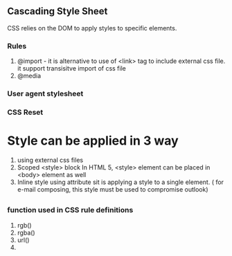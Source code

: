 ## Cascading Style Sheet

CSS relies on the DOM to apply styles to specific elements.

### Rules

1. @import - it is alternative to use of &lt;link&gt; tag to include external css file. it support transisitve import of css file
2. @media

### 

### User agent stylesheet

### CSS Reset

# Style can be applied in 3 way

1. using external css files
2. Scoped  &lt;style&gt; block
  In HTML 5, &lt;style&gt; element can be placed in &lt;body&gt; element as well
3. Inline style using attribute
  sit is applying a style to a single element. \( for e-mail composing, this style must be used to compromise outlook\)

## 

### function used in CSS rule definitions

1. rgb\(\)
2. rgba\(\)
3. url\(\)
4. 

